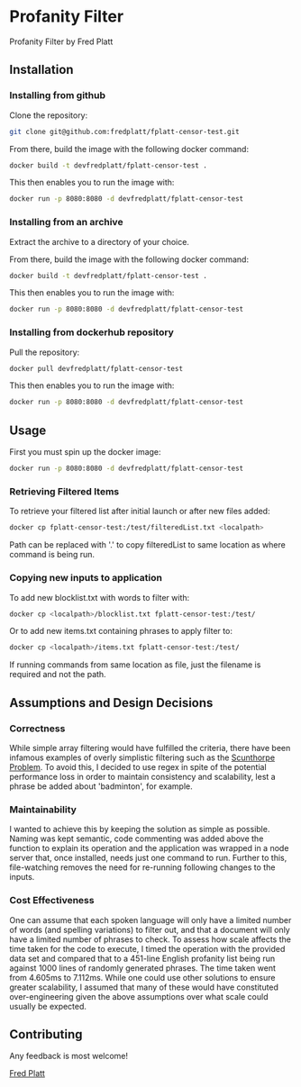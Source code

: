 # Profanity Filter

Profanity Filter by Fred Platt

## Installation

### Installing from github

Clone the repository:
```bash
git clone git@github.com:fredplatt/fplatt-censor-test.git
```
From there, build the image with the following docker command:
```bash
docker build -t devfredplatt/fplatt-censor-test . 
```
This then enables you to run the image with:
```bash
docker run -p 8080:8080 -d devfredplatt/fplatt-censor-test
```


### Installing from an archive

Extract the archive to a directory of your choice. 

From there, build the image with the following docker command:
```bash
docker build -t devfredplatt/fplatt-censor-test . 
```
This then enables you to run the image with:
```bash
docker run -p 8080:8080 -d devfredplatt/fplatt-censor-test
```

### Installing from dockerhub repository
Pull the repository:
```bash
docker pull devfredplatt/fplatt-censor-test
```
This then enables you to run the image with:
```bash
docker run -p 8080:8080 -d devfredplatt/fplatt-censor-test
```

## Usage
First you must spin up the docker image:
```bash
docker run -p 8080:8080 -d devfredplatt/fplatt-censor-test
```
### Retrieving Filtered Items
To retrieve your filtered list after initial launch or after new files added:
```bash
docker cp fplatt-censor-test:/test/filteredList.txt <localpath>
```
Path can be replaced with '.' to copy filteredList to same location as where command is being run.

### Copying new inputs to application
To add new blocklist.txt with words to filter with:
```bash
docker cp <localpath>/blocklist.txt fplatt-censor-test:/test/
```

Or to add new items.txt containing phrases to apply filter to:
```bash
docker cp <localpath>/items.txt fplatt-censor-test:/test/
```

If running commands from same location as file, just the filename is required and not the path.


## Assumptions and Design Decisions
### Correctness
While simple array filtering would have fulfilled the criteria, there have been infamous examples of overly simplistic filtering such as the [Scunthorpe Problem](https://en.wikipedia.org/wiki/Scunthorpe_problem). To avoid this, I decided to use regex in spite of the potential performance loss in order to maintain consistency and scalability, lest a phrase be added about 'badminton', for example.

### Maintainability
I wanted to achieve this by keeping the solution as simple as possible. Naming was kept semantic, code commenting was added above the function to explain its operation and the application was wrapped in a node server that, once installed, needs just one command to run. Further to this, file-watching removes the need for re-running following changes to the inputs.

### Cost Effectiveness
One can assume that each spoken language will only have a limited number of words (and spelling variations) to filter out, and that a document will only have a limited number of phrases to check. To assess how scale affects the time taken for the code to execute, I timed the operation with the provided data set and compared that to a 451-line English profanity list being run against 1000 lines of randomly generated phrases. The time taken went from 4.605ms to 7.112ms. While one could use other solutions to ensure greater scalability, I assumed that many of these would have constituted over-engineering given the above assumptions over what scale could usually be expected.

## Contributing
Any feedback is most welcome!

[Fred Platt](mailto:devfredplatt@gmail.com)
